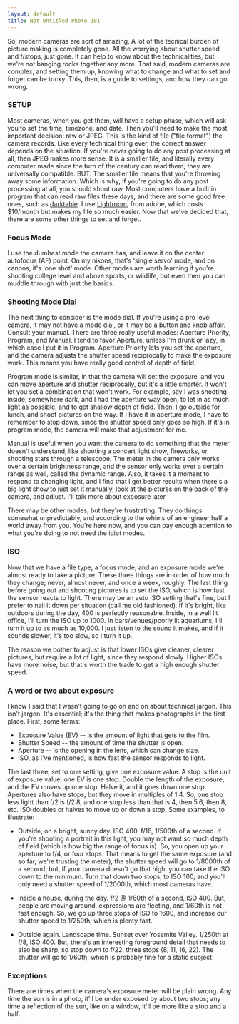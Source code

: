 ```yaml
---
layout: default
title: Not Untitled Photo 101
---
```


So, modern cameras are sort of amazing. A lot of the tecnical burden of picture making is completely gone. All the worrying about shutter speed and f/stops, just gone. It can help to know about the technicalities, but we're not banging rocks together any more. That said, modern cameras are complex, and setting them up, knowing what to change and what to set and forget can be tricky. This, then, is a guide to settings, and how they can go wrong.

### SETUP

Most cameras, when you get them, will have a setup phase, which will ask you to set the time, timezone, and date. Then you'll need to make the most important decision: raw or JPEG. This is the kind of file ("file format") the camera records. Like every technical thing ever, the correct answer depends on the situation. If you're never going to do any post processing at all, then JPEG makes more sense. It is a smaller file, and literally every computer made since the turn of the century can read them; they are universally compatible. BUT. The smaller file means that you're throwing away some information. Which is why, if you're going to do any post processing at all, you should shoot raw. Most computers have a built in program that can read raw files these days, and there are some good free ones, such as [darktable](http://www.darktable.org/). I use [Lightroom](http://www.adobe.com/products/photoshop-lightroom.html), from adobe, which costs $10/month but makes my life so much easier. Now that we've decided that, there are some other things to set and forget.

### Focus Mode

I use the dumbest mode the camera has, and leave it on the center autofocus (AF) point. On my nikons, that's 'single servo' mode, and on canons, it's 'one shot' mode. Other modes are worth learning if you're shooting college level and above sports, or wildlife, but even then you can muddle through with just the basics.

### Shooting Mode Dial

The next thing to consider is the mode dial. If you're using a pro level camera, it may not have a mode dial, or it may be a button and knob affair. Consult your manual. There are three really useful modes: Aperture Priority, Program, and Manual. I tend to favor Aperture, unless I'm drunk or lazy, in which case I put it in Program. Aperture Priority lets you set the aperture, and the camera adjusts the shutter speed reciprocally to make the exposure work. This means you have really good control of depth of field.

Program mode is similar, in that the camera will set the exposure, and you can move aperture and shutter reciprocally, but it's a little smarter. It won't let you set a combination that won't work. For example, say I was shooting inside, somewhere dark, and I had the aperture way open, to let in as much light as possible, and to get shallow depth of field. Then, I go outside for lunch, and shoot pictures on the way. If I have it in aperture mode, I have to remember to stop down, since the shutter speed only goes so high. If it's in program mode, the camera will make that adjustment for me.

Manual is useful when you want the camera to do something that the meter doesn't understand, like shooting a concert light show, fireworks, or shooting stars through a telescope. The meter in the camera only works over a certain brightness range, and the sensor only works over a certain range as well, called the dynamic range. Also, it takes it a moment to respond to changing light, and I find that I get better results when there's a big light show to just set it manually, look at the pictures on the back of the camera, and adjust. I'll talk more about exposure later.

There may be other modes, but they're frustrating. They do things somewhat unpredictably, and according to the whims of an engineer half a world away from you. You're here now, and you can pay enough attention to what you're doing to not need the idiot modes.

### ISO

Now that we have a file type, a focus mode, and an exposure mode we're almost ready to take a picture. These three things are in order of how much they change; never, almost never, and once a week, roughly. The last thing before going out and shooting pictures is to set the ISO, which is how fast the sensor reacts to light. There may be an auto ISO setting that's fine, but I prefer to nail it down per situation (call me old fashioned). If it's bright, like outdoors during the day, 400 is perfectly reasonable. Inside, in a well lit office, I'll turn the ISO up to 1000. In bars/venues/poorly lit aquariums, I'll turn it up to as much as 10,000. I just listen to the sound it makes, and if it sounds slower, it's too slow, so I turn it up.

The reason we bother to adjust is that lower ISOs give cleaner, clearer pictures, but require a lot of light, since they respond slowly. Higher ISOs have more noise, but that's worth the trade to get a high enough shutter speed.

### A word or two about exposure

I know I said that I wasn't going to go on and on about technical jargon. This isn't jargon. It's essential; it's the thing that makes photographs in the first place. First, some terms:

* Exposure Value (EV) -- is the amount of light that gets to the film.
* Shutter Speed --  the amount of time the shutter is open.
* Aperture -- is the opening in the lens, which can change size.
* ISO, as I've mentioned, is how fast the sensor responds to light.

The last three, set to one setting, give one exposure value. A stop is the unit of exposure value; one EV is one stop. Double the length of the exposure, and the EV moves up one stop. Halve it, and it goes down one stop. Apertures also have stops, but they move in multiples of 1.4. So, one stop less light than f/2 is f/2.8, and one stop less than that is 4, then 5.6, then 8, etc. ISO doubles or halves to move up or down a stop. Some examples, to illustrate:

* Outside, on a bright, sunny day. ISO 400, f/16, 1/500th of a second. If you're shooting a portrait in this light, you may not want so much depth of field (which is how big the range of focus is). So, you open up your aperture to f/4, or four stops. That means to get the same exposure (and so far, we're trusting the meter), the shutter speed will go to 1/8000th of a second; but, if your camera doesn't go that high, you can take the ISO down to the minimum. Turn that down two stops, to ISO 100, and you'll only need a shutter speed of 1/2000th, which most cameras have.  

* Inside a house, during the day. f/2 @ 1/60th of a second, ISO 400. But, people are moving around, expressions are fleeting, and 1/60th is not fast enough. So, we go up three stops of ISO to 1600, and increase our shutter speed to 1/250th, which is plenty fast.

* Outside again. Landscape time. Sunset over Yosemite Valley. 1/250th at f/8, ISO 400. But, there's an interesting foreground detail that needs to also be sharp, so stop down to f/22, three stops (8, 11, 16, 22). The shutter will go to 1/60th, which is probably fine for a static subject.

### Exceptions

There are times when the camera's exposure meter will be plain wrong. Any time the sun is in a photo, it'll be under exposed by about two stops; any time a reflection of the sun, like on a window, it'll be more like a stop and a half. 
